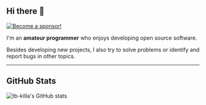 ## Hi there 👋

[![Become a sponsor!](https://img.shields.io/badge/Sponsor%20me-💖-ff69b4?style=for-the-badge)](https://github.com/sponsors/tb-killa)

I'm an **amateur programmer** who enjoys developing open source software.

Besides developing new projects, I also try to solve problems or identify and report bugs in other topics.

---

<!-- featured-start -->
<!-- featured-end -->

## GitHub Stats

![tb-killa's GitHub stats](https://github-readme-stats.vercel.app/api?username=tb-killa&show_icons=true&theme=transparent)
